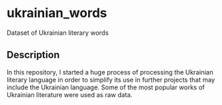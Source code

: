 # ukrainian_words
Dataset of Ukrainian literary words


## Description

In this repository, I started a huge process of processing the Ukrainian literary language in order to simplify its use in further projects that may include the Ukrainian language.
Some of the most popular works of Ukrainian literature were used as raw data.


